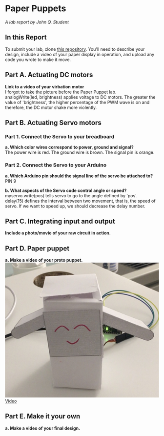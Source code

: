 # Paper Puppets

*A lab report by John Q. Student*

## In this Report

To submit your lab, clone [this repository](https://github.com/FAR-Lab/IDD-Fa18-Lab4). You'll need to describe your design, include a video of your paper display in operation, and upload any code you wrote to make it move.

## Part A. Actuating DC motors

**Link to a video of your virbation motor**
<br>
I forgot to take the picture before the Paper Puppet lab.
<br> analogWrite(led, brightness) applies voltage to DC motors. The greater the value of 'brightness', the higher percentage of the PWM wave is on and therefore, the DC motor shake more violently. 


## Part B. Actuating Servo motors

### Part 1. Connect the Servo to your breadboard

**a. Which color wires correspond to power, ground and signal?**
<br> 
The power wire is red. The ground wire is brown. The signal pin is orange.


### Part 2. Connect the Servo to your Arduino

**a. Which Arduino pin should the signal line of the servo be attached to?**
<br> PIN 9

**b. What aspects of the Servo code control angle or speed?**
<br>
myservo.write(pos) tells servo to go to the angle defined by 'pos'.
<br>
delay(15) defines the interval between two movement, that is, the speed of servo. If we want to speed up, we should decrease the delay number.


## Part C. Integrating input and output

**Include a photo/movie of your raw circuit in action.**


## Part D. Paper puppet

**a. Make a video of your proto puppet.**
<br>
[![](paper_puppet.jpg)](https://youtu.be/cA46KFo4h6o)
<br>
[Video](https://youtu.be/cA46KFo4h6o)

## Part E. Make it your own
**a. Make a video of your final design.**
 
	